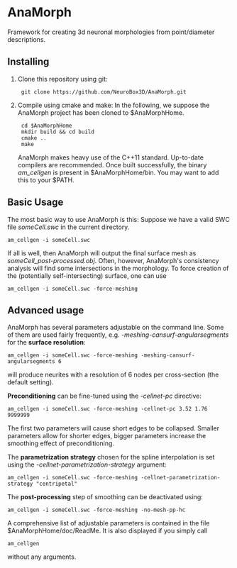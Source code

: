 
# AnaMorph
Framework for creating 3d neuronal morphologies from point/diameter descriptions.


## Installing ##
1. Clone this repository using git:

		git clone https://github.com/NeuroBox3D/AnaMorph.git

2. Compile using cmake and make:
   In the following, we suppose the AnaMorph project has been cloned to $AnaMorphHome.

		cd $AnaMorphHome
		mkdir build && cd build
		cmake ..
		make
   
   AnaMorph makes heavy use of the C++11 standard. Up-to-date compilers are recommended.
   Once built successfully, the binary *am_cellgen* is present in \$AnaMorphHome/bin. You may want to add this to your \$PATH.

## Basic Usage ##
The most basic way to use AnaMorph is this: Suppose we have a valid SWC file *someCell.swc* in the current directory.
	
	am_cellgen -i someCell.swc

If all is well, then AnaMorph will output the final surface mesh as *someCell_post-processed.obj*.
Often, however, AnaMorph's consistency analysis will find some intersections in the morphology. To force creation of the (potentially self-intersecting) surface, one can use

	am_cellgen -i someCell.swc -force-meshing

## Advanced usage ##
AnaMorph has several parameters adjustable on the command line. Some of them are used fairly frequently,  e.g. *-meshing-cansurf-angularsegments* for the **surface resolution**:

	am_cellgen -i someCell.swc -force-meshing -meshing-cansurf-angularsegments 6

will produce neurites with a resolution of 6 nodes per cross-section (the default setting).

**Preconditioning** can be fine-tuned using the *-cellnet-pc* directive:

	am_cellgen -i someCell.swc -force-meshing -cellnet-pc 3.52 1.76 9999999

The first two parameters will cause short edges to be collapsed. Smaller parameters allow for shorter edges, bigger parameters increase the smoothing effect of preconditioning.

The **parametrization strategy** chosen for the spline interpolation is set using the *-cellnet-parametrization-strategy* argument:

	am_cellgen -i someCell.swc -force-meshing -cellnet-parametrization-strategy "centripetal"

The **post-processing** step of smoothing can be deactivated using:

	am_cellgen -i someCell.swc -force-meshing -no-mesh-pp-hc

A comprehensive list of adjustable parameters is contained in the file $AnaMorphHome/doc/ReadMe. It is also displayed if you simply call

	am_cellgen

without any arguments.
